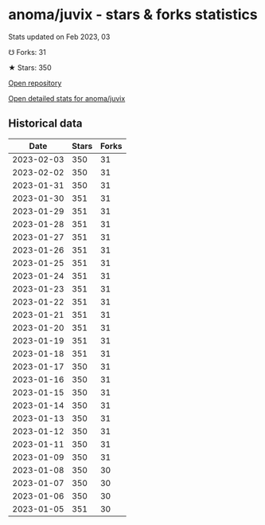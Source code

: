 # anoma/juvix - stars & forks statistics

Stats updated on Feb 2023, 03

☋ Forks: 31

★ Stars: 350

[Open repository](https://github.com/anoma/juvix)

[Open detailed stats for anoma/juvix](https://reviewgithub.com/rep/anoma/juvix)

## Historical data
| Date | Stars | Forks |
|------|-------|-------|
| 2023-02-03 | 350 | 31 | 
| 2023-02-02 | 350 | 31 | 
| 2023-01-31 | 350 | 31 | 
| 2023-01-30 | 351 | 31 | 
| 2023-01-29 | 351 | 31 | 
| 2023-01-28 | 351 | 31 | 
| 2023-01-27 | 351 | 31 | 
| 2023-01-26 | 351 | 31 | 
| 2023-01-25 | 351 | 31 | 
| 2023-01-24 | 351 | 31 | 
| 2023-01-23 | 351 | 31 | 
| 2023-01-22 | 351 | 31 | 
| 2023-01-21 | 351 | 31 | 
| 2023-01-20 | 351 | 31 | 
| 2023-01-19 | 351 | 31 | 
| 2023-01-18 | 351 | 31 | 
| 2023-01-17 | 350 | 31 | 
| 2023-01-16 | 350 | 31 | 
| 2023-01-15 | 350 | 31 | 
| 2023-01-14 | 350 | 31 | 
| 2023-01-13 | 350 | 31 | 
| 2023-01-12 | 350 | 31 | 
| 2023-01-11 | 350 | 31 | 
| 2023-01-09 | 350 | 31 | 
| 2023-01-08 | 350 | 30 | 
| 2023-01-07 | 350 | 30 | 
| 2023-01-06 | 350 | 30 | 
| 2023-01-05 | 351 | 30 | 

